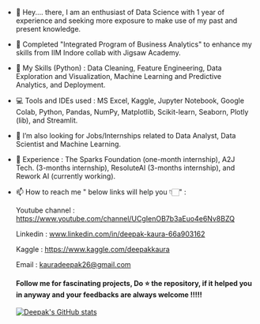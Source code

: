 - 👋 Hey.... there, I am an enthusiast of Data Science with 1 year of experience and seeking more exposure to make use of my past and present knowledge.  
- 👀 Completed "Integrated Program of Business Analytics" to enhance my skills from IIM Indore collab with Jigsaw Academy.   
- 🌱 My Skills (Python) : Data Cleaning, Feature Engineering, Data Exploration and Visualization, Machine Learning and Predictive Analytics, and Deployment.
- 💻 Tools and IDEs used : MS Excel, Kaggle, Jupyter Notebook, Google Colab, Python, Pandas, NumPy, Matplotlib, Scikit-learn, Seaborn, Plotly (lib), and Streamlit.
- 💞️ I’m also looking for Jobs/Internships related to Data Analyst, Data Scientist and Machine Learning.
- 🎊 Experience : The Sparks Foundation (one-month internship), A2J Tech. (3-months internship), ResoluteAI (3-months internship), and Rework AI (currently working).
- 📫 How to reach me " below links will help you 👇🏻" :

  Youtube channel : https://www.youtube.com/channel/UCgIenOB7b3aEuo4e6Nv8BZQ
  
  Linkedin : www.linkedin.com/in/deepak-kaura-66a903162
  
  Kaggle : https://www.kaggle.com/deepakkaura
  
  Email : kauradeepak26@gmail.com
  
  #### Follow me for fascinating projects, Do ⭐ the repository, if it helped you in anyway and your feedbacks are always welcome !!!!!
  
  
  [![Deepak's GitHub stats](https://github-readme-stats.vercel.app/api?username=deepak7642)](https://github.com/deepak7642/github-readme-stats)

<!---
deepak7642/deepak7642 is a ✨ special ✨ repository because its `README.md` (this file) appears on your GitHub profile.
You can click the Preview link to take a look at your changes.
--->
